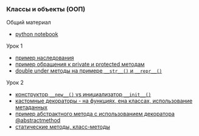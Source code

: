 ### Классы и объекты (ООП)

Общий материал
- [python notebook](lession5.ipynb)

Урок 1
- [пример наследования](inherit.py)
- [пример обращения к private и protected методам](inc.py)
- [double under методы на примере `__str__()` и `__repr__()`](ddunder.py)

Урок 2
- [конструктор `__new__()` vs инициализатор `__init__()`](constr.py)
- [кастомные декораторы - на функциях, ена классах, использование метаданных](dec.py)
- [пример абстрактного метода с использованием декоратора @abstractmethod](abs_ex.py)
- [статические методы, класс-методы](stats-cls.py)
